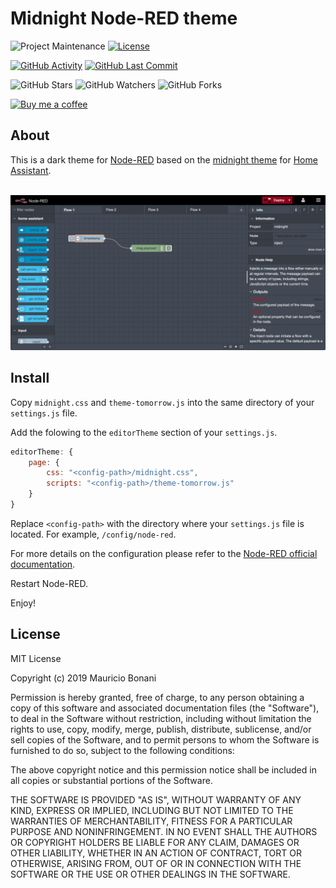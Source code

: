 # Midnight Node-RED theme

![Project Maintenance][maintenance-shield]
[![License][license-shield]](LICENSE.md)

[![GitHub Activity][commits-shield]][commits]
[![GitHub Last Commit][last-commit-shield]][commits]

![GitHub Stars][stars-shield]
![GitHub Watchers][watchers-shield]
![GitHub Forks][forks-shield]

[![Buy me a coffee][buymeacoffee-shield]][buymeacoffee]

## About

This is a dark theme for [Node-RED][node-red] based on the [midnight theme][ha-midnight-theme] for [Home Assistant][home-assistant].

<br />

<div align="center">
  <img src="images/screenshot.png">
</div>

## Install

Copy `midnight.css` and `theme-tomorrow.js` into the same directory of your `settings.js` file.

Add the folowing to the `editorTheme` section of your `settings.js`.

```js
editorTheme: {
    page: {
        css: "<config-path>/midnight.css",
        scripts: "<config-path>/theme-tomorrow.js"
    }
}
```

Replace `<config-path>` with the directory where your `settings.js` file is located. For example, `/config/node-red`.

For more details on the configuration please refer to the [Node-RED official documentation][node-red-doc].

Restart Node-RED.

Enjoy!

## License

MIT License

Copyright (c) 2019 Mauricio Bonani

Permission is hereby granted, free of charge, to any person obtaining a copy
of this software and associated documentation files (the "Software"), to deal
in the Software without restriction, including without limitation the rights
to use, copy, modify, merge, publish, distribute, sublicense, and/or sell
copies of the Software, and to permit persons to whom the Software is
furnished to do so, subject to the following conditions:

The above copyright notice and this permission notice shall be included in all
copies or substantial portions of the Software.

THE SOFTWARE IS PROVIDED "AS IS", WITHOUT WARRANTY OF ANY KIND, EXPRESS OR
IMPLIED, INCLUDING BUT NOT LIMITED TO THE WARRANTIES OF MERCHANTABILITY,
FITNESS FOR A PARTICULAR PURPOSE AND NONINFRINGEMENT. IN NO EVENT SHALL THE
AUTHORS OR COPYRIGHT HOLDERS BE LIABLE FOR ANY CLAIM, DAMAGES OR OTHER
LIABILITY, WHETHER IN AN ACTION OF CONTRACT, TORT OR OTHERWISE, ARISING FROM,
OUT OF OR IN CONNECTION WITH THE SOFTWARE OR THE USE OR OTHER DEALINGS IN THE
SOFTWARE.

[buymeacoffee-shield]: https://www.buymeacoffee.com/assets/img/guidelines/download-assets-sm-2.svg
[buymeacoffee]: https://www.buymeacoffee.com/mbonani
[commits-shield]: https://img.shields.io/github/commit-activity/y/bonanitech/midnight-red.svg
[commits]: https://github.com/bonanitech/midnight-red/commits/master
[contributors]: https://github.com/bonanitech/midnight-red/graphs/contributors
[discord-shield]: https://img.shields.io/discord/330944238910963714.svg
[bonanitech]: https://github.com/bonanitech
[home-assistant]: https://home-assistant.io
[issue]: https://github.com/bonanitech/midnight-red/issues
[license-shield]: https://img.shields.io/github/license/bonanitech/midnight-red.svg
[maintenance-shield]: https://img.shields.io/maintenance/yes/2019.svg
[last-commit-shield]: https://img.shields.io/github/last-commit/bonanitech/midnight-red.svg
[stars-shield]: https://img.shields.io/github/stars/bonanitech/midnight-red.svg?style=social&label=Stars
[forks-shield]: https://img.shields.io/github/forks/bonanitech/midnight-red.svg?style=social&label=Forks
[watchers-shield]: https://img.shields.io/github/watchers/bonanitech/midnight-red.svg?style=social&label=Watchers
[ha-midnight-theme]: https://community.home-assistant.io/t/midnight-theme/28598
[node-red]: https://nodered.org/
[node-red-doc]: https://nodered.org/docs/configuration